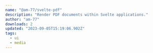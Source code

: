 ```yaml
---
name: "@am-77/svelte-pdf"
description: "Render PDF documents within Svelte applications."
author: "am-77"
downloads: 2
updated: "2023-09-05T15:19:06.902Z"
tags: 
  - ui
  - media
---
```

